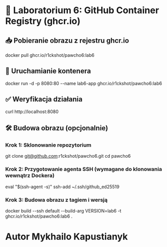 # 🐳 Laboratorium 6: GitHub Container Registry (ghcr.io)

## 📥 Pobieranie obrazu z rejestru ghcr.io
docker pull ghcr.io/r1ckshot/pawcho6:lab6

## 🚀 Uruchamianie kontenera
docker run -d -p 8080:80 --name lab6-app ghcr.io/r1ckshot/pawcho6:lab6

## ✅ Weryfikacja działania
curl http://localhost:8080

## 🛠️ Budowa obrazu (opcjonalnie)

### Krok 1: Sklonowanie repozytorium
git clone git@github.com:r1ckshot/pawcho6.git 
cd pawcho6

### Krok 2: Przygotowanie agenta SSH (wymagane do klonowania wewnątrz Dockera)
eval "$(ssh-agent -s)"
ssh-add ~/.ssh/github_ed25519 

### Krok 3: Budowa obrazu z tagiem i wersją
docker build --ssh default --build-arg VERSION=lab6 -t ghcr.io/r1ckshot/pawcho6:lab6 .

# Autor Mykhailo Kapustianyk
